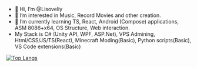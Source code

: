 - 👋 Hi, I’m @Lisoveliy
- 👀 I’m interested in Music, Record Movies and other creation.
- 🌱 I’m currently learning TS, React, Android (Compose) applications, ASM 8086+x64, OS Structure, Web interaction.
- My Stack is C# (Unity API, WPF, ASP.Net), VPS Admining, Html/CSS/JS/TS(React), Minecraft Moding(Basic), Python scripts(Basic), VS Code extensions(Basic)

[![Top Langs](https://github-readme-stats-git-masterrstaa-rickstaa.vercel.app/api/top-langs/?username=lisoveliy&count_private=true&show_icons=true&theme=transparent&layout=compact&hide=asp.net,shaderlab,hlsl)](https://github.com/anuraghazra/github-readme-stats)
